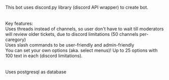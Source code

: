 This bot uses discord.py library (discord API wrapper) to create bot.<br />
<br />
<br />
Key features:
<br />
Uses threads instead of channels, so user don't have to wait till moderators will review older tickets, due to discord limitations (50 channels per-caregory)<br />
Uses slash commands to be user-friendly and admin-friendly<br />
You can set your own options (aka. select menus)! Up to 25 options with 100 text in each (discord limitations).<br /><br /><br />
Uses postgresql as database
